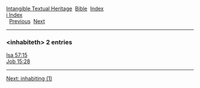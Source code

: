 [Intangible Textual Heritage](../../index)  [Bible](../index) 
[Index](index)   
[i Index](_i_)  
  [Previous](c05838)  [Next](c05840) 

------------------------------------------------------------------------

### &lt;inhabiteth&gt; 2 entries

[Isa 57:15](../kjv/isa057.htm#015)  
[Job 15:28](../kjv/job015.htm#028)  

------------------------------------------------------------------------

[Next: inhabiting (1)](c05840)
